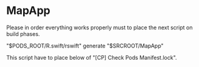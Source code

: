 # MapApp

Please in order everything works properly must to place the next script on build phases.

"$PODS_ROOT/R.swift/rswift" generate "$SRCROOT/MapApp"

This script have to place below of "[CP] Check Pods Manifest.lock".
